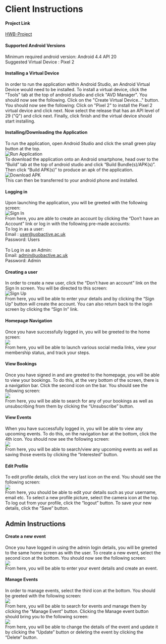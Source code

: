 # Client Instructions

#### Project Link
[HWB-Project](https://github.com/ckallum/SPE-HWB)

#### Supported Android Versions
Minimum required android version: Android 4.4 API 20</br>
Suggested Virtual Device : Pixel 2</br>

#### Installing a Virtual Device
In order to run the application within Android Studio, an Android Virtual Device would need to be installed.
To install a virtual device, click the "Tools" tab at the top of android studio and click "AVD Manager".
You should now see the following.
Click on the "Create Virtual Device..." button. You should now see the following:
Click on "Pixel 2" to install the Pixel 2 virtual device and click next.
Now select the release that has an API level of 29 ("Q") and click next.
Finally, click finish and the virtual device should start installing.

#### Installing/Downloading the Application 
To run the application, open Android Studio and click the small green play button at the top.</br>
![Run Application](Images/run.png)</br>
To download the application onto an Android smartphone, head over to the “Build” tab at the
top of android studio and click “Build Bundle(s)/APK(s)”. Then click “Build APK(s)” to produce
an apk of the application. </br>
![Download APK](Images/apk.png)</br>
This can then be transferred to your android phone and installed.

#### Logging in
Upon launching the application, you will be greeted with the following screen: </br>
![Sign In](Images/signin.png)</br>
From here, you are able to create an account by clicking the “Don’t have an Account” link or
log in with the following pre-made accounts:</br> 
To log in as a user:
<br> Email : ​user@uobactive.ac.uk <br />
Password: Users </br>
</br>
To Log in as an Admin:</br>
Email: ​admin@uobactive.ac.uk</br>
Password: Admin

#### Creating a user
In order to create a new user, click the “Don’t have an account” link on the Sign In screen.
You will be directed to this screen:</br>
![Sign Up](Images/signup.png)</br>
From here, you will be able to enter your details and by
clicking the “Sign Up” button will create the account.
You can also return back to the login screen by clicking
the “Sign In” link.

#### Homepage Navigation
Once you have successfully logged in, you will be
greeted to the home screen:</br>
![](Images/homescreen.png)</br>
From here, you will be able to launch various social
media links, view your membership status, and track
your steps.

#### View Bookings
Once you have signed in and are greeted to the homepage, you will be able to view your
bookings. To do this, at the very bottom of the screen,
there is a navigation bar. Click the second icon on the
bar. You should see the following screen:</br>
![](Images/booking.png)</br>
From here, you will be able to search for any of your
bookings as well as unsubscribing from them by
clicking the “Unsubscribe” button.

#### View Events
When you have successfully logged in, you will be able to view any upcoming events. To do
this, on the navigation bar at the bottom, click the 4th
icon. You should now see the following screen:</br>
![](Images/viewevents.png)</br>
From here, you will be able to search/view any
upcoming events as well as saving those events by
clicking the “Interested” button.


#### Edit Profile
To edit profile details, click the very last icon on the
end. You should see the following screen:</br>
![](Images/viewprofile.png)</br>
From here, you should be able to edit your details such
as your username, email etc. To select a new profile
picture, select the camera icon at the top. To log out
from your profile, click the “logout” button.
To save your new details, click the “Save” button.

## Admin Instructions
#### Create a new event
Once you have logged in using the admin login details,
you will be greeted to the same home screen as with
the user. To create a new event, select the second icon
at the bottom. You should now see the following
screen:</br>
![](Images/createevent.png)</br>
From here, you will be able to enter your event details
and create an event.

#### Manage Events
In order to manage events, select the third icon at the
bottom. You should be greeted with the following
screen:</br>
![](Images/manageevent1.png)</br>
From here, you will be able to search for events and
manage them by clicking the “Manage Event” button.
Clicking the Manage event button should bring you to
the following screen:</br>
![](Images/manageevent2.png)</br>
From here, you will be able to change the details of
the event and update it by clicking the “Update”
button or deleting the event by clicking the “Delete”
button.



